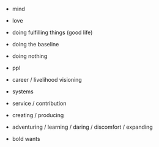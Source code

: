 - mind  
- love  
  
- doing fulfilling things (good life)  
- doing the baseline  
- doing nothing  
- ppl
- career / livelihood visioning  
- systems  
- service / contribution  
- creating / producing  
- adventuring / learning / daring / discomfort / expanding  
- bold wants